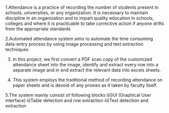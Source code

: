 1.Attendance is a practice of recording the number of students present in schools, universities, or any organization. It is necessary to maintain discipline in an organization and to impart quality education in schools, colleges and where it is practicable to take corrective action if anyone drifts from the appropriate standards
 
2.Automated attendance system aims to automate the time consuming data-entry process by using image processing and text extraction techniques

3. In this project, we first convert a PDF scan copy of the customized attendance sheet into the image, identify and extract every row into a separate image and in end extract the relevant data into excels sheets.

4. This system employs the traditional method of recording attendance on paper sheets and is devoid of any proxies as it taken by faculty itself. 

5.The system mainly consist of following blocks
i)GUI (Graphical User interface)
ii)Table detection and row extraction 
iii)Text detection and extraction 
